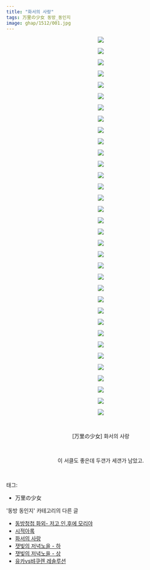 ```yaml
---
title: "화서의 사랑"
tags: 万里の少女 동방_동인지
image: ghap/1512/001.jpg
---
```

<div class="article">
<p style="text-align: center; clear: none; float: none;"><img src="{{ site.nasurl }}/ghap/1512/001.jpg"/></p>
<p style="text-align: center; clear: none; float: none;"><img src="{{ site.nasurl }}/ghap/1512/002.jpg"/></p>
<p style="text-align: center; clear: none; float: none;"><img src="{{ site.nasurl }}/ghap/1512/003.jpg"/></p>
<p style="text-align: center; clear: none; float: none;"><img src="{{ site.nasurl }}/ghap/1512/004.jpg"/></p>
<p style="text-align: center; clear: none; float: none;"><img src="{{ site.nasurl }}/ghap/1512/005.jpg"/></p>
<p style="text-align: center; clear: none; float: none;"><img src="{{ site.nasurl }}/ghap/1512/006.jpg"/></p>
<p style="text-align: center; clear: none; float: none;"><img src="{{ site.nasurl }}/ghap/1512/007.jpg"/></p>
<p style="text-align: center; clear: none; float: none;"><img src="{{ site.nasurl }}/ghap/1512/008.jpg"/></p>
<p style="text-align: center; clear: none; float: none;"><img src="{{ site.nasurl }}/ghap/1512/009.jpg"/></p>
<p style="text-align: center; clear: none; float: none;"><img src="{{ site.nasurl }}/ghap/1512/010.jpg"/></p>
<p style="text-align: center; clear: none; float: none;"><img src="{{ site.nasurl }}/ghap/1512/011.jpg"/></p>
<p style="text-align: center; clear: none; float: none;"><img src="{{ site.nasurl }}/ghap/1512/012.jpg"/></p>
<p style="text-align: center; clear: none; float: none;"><img src="{{ site.nasurl }}/ghap/1512/013.jpg"/></p>
<p style="text-align: center; clear: none; float: none;"><img src="{{ site.nasurl }}/ghap/1512/014.jpg"/></p>
<p style="text-align: center; clear: none; float: none;"><img src="{{ site.nasurl }}/ghap/1512/015.jpg"/></p>
<p style="text-align: center; clear: none; float: none;"><img src="{{ site.nasurl }}/ghap/1512/016.jpg"/></p>
<p style="text-align: center; clear: none; float: none;"><img src="{{ site.nasurl }}/ghap/1512/017.jpg"/></p>
<p style="text-align: center; clear: none; float: none;"><img src="{{ site.nasurl }}/ghap/1512/018.jpg"/></p>
<p style="text-align: center; clear: none; float: none;"><img src="{{ site.nasurl }}/ghap/1512/019.jpg"/></p>
<p style="text-align: center; clear: none; float: none;"><img src="{{ site.nasurl }}/ghap/1512/020.jpg"/></p>
<p style="text-align: center; clear: none; float: none;"><img src="{{ site.nasurl }}/ghap/1512/021.jpg"/></p>
<p style="text-align: center; clear: none; float: none;"><img src="{{ site.nasurl }}/ghap/1512/022.jpg"/></p>
<p style="text-align: center; clear: none; float: none;"><img src="{{ site.nasurl }}/ghap/1512/023.jpg"/></p>
<p style="text-align: center; clear: none; float: none;"><img src="{{ site.nasurl }}/ghap/1512/024.jpg"/></p>
<p style="text-align: center; clear: none; float: none;"><img src="{{ site.nasurl }}/ghap/1512/025.jpg"/></p>
<p style="text-align: center; clear: none; float: none;"><img src="{{ site.nasurl }}/ghap/1512/026.jpg"/></p>
<p style="text-align: center; clear: none; float: none;"><img src="{{ site.nasurl }}/ghap/1512/027.jpg"/></p>
<p style="text-align: center; clear: none; float: none;"><img src="{{ site.nasurl }}/ghap/1512/028.jpg"/></p>
<p style="text-align: center; clear: none; float: none;"><img src="{{ site.nasurl }}/ghap/1512/029.jpg"/></p>
<p style="text-align: center; clear: none; float: none;"><img src="{{ site.nasurl }}/ghap/1512/030.jpg"/></p>
<p style="text-align: center; clear: none; float: none;"><img src="{{ site.nasurl }}/ghap/1512/031.jpg"/></p>
<p style="text-align: center; clear: none; float: none;"><img src="{{ site.nasurl }}/ghap/1512/032.jpg"/></p>
<p style="text-align: center; clear: none; float: none;"><img src="{{ site.nasurl }}/ghap/1512/033.jpg"/></p>
<p style="text-align: center; clear: none; float: none;"><img src="{{ site.nasurl }}/ghap/1512/034.jpg"/></p>
<p style="text-align: center; clear: none; float: none;"><br/></p>
<p style="text-align: center; clear: none; float: none;">[万里の少女] 화서의 사랑</p>
<p style="text-align: center; clear: none; float: none;"><br/></p>
<p style="text-align: center; clear: none; float: none;">이 서클도 좋은데 두갠가 세갠가 남았고.</p>
<p><br/></p>
</div><div class="tagTrail">
<p>태그: </p>
<ul>
<li>万里の少女</li>
</ul>
</div><div class="another">
<p>'동방 동인지' 카테고리의 다른 글</p>
<ul>
<li><a href="/2016-08-12-ghap_1514">동방청첩 화외- 저고,인,후에 모리야</a></li>
<li><a href="/2016-08-12-ghap_1513">시적아록</a></li>
<li><a href="/2016-08-12-ghap_1512">화서의 사랑</a></li>
<li><a href="/2016-08-12-ghap_1511">잿빛의 저녁노을 - 하</a></li>
<li><a href="/2016-08-12-ghap_1510">잿빛의 저녁노을 - 상</a></li>
<li><a href="/2016-08-12-ghap_1509">유카vs뱌쿠렌 레솔루션</a></li>
</ul>
</div><div class="cb_module cb_fluid">
<div class="cb_wrt cb_profile">
</div><!-- commentList close -->
</div>